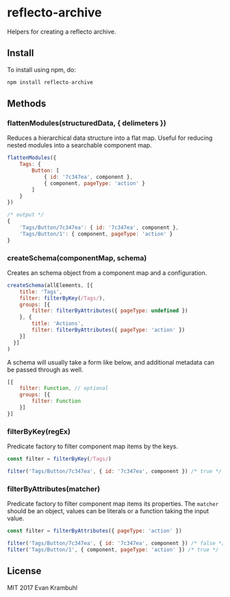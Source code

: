 # reflecto-archive

Helpers for creating a reflecto archive.

## Install

To install using npm, do:

```js
npm install reflecto-archive
```


## Methods

### flattenModules(structuredData, { delimeters })

Reduces a hierarchical data structure into a flat map. Useful for reducing nested modules into a searchable component map.

```js
flattenModules({
    Tags: {
        Button: [
            { id: '7c347ea', component },
            { component, pageType: 'action' }
        ]
    }
})

/* output */
{
    'Tags/Button/7c347ea': { id: '7c347ea', component },
    'Tags/Button/1': { component, pageType: 'action' }
}
```

### createSchema(componentMap, schema)

Creates an schema object from a component map and a configuration.

```js
createSchema(allElements, [{
    title: 'Tags',
    filter: filterByKey(/Tags/),
    groups: [{
        filter: filterByAttributes({ pageType: undefined })
    }, {
        title: 'Actions',
        filter: filterByAttributes({ pageType: 'action' })
    }]
  }]
)
```

A schema will usually take a form like below, and additional metadata can be passed through as well.

```js
[{
    filter: Function, // optional
    groups: [{
        filter: Function
    }]
}]
```


### filterByKey(regEx)

Predicate factory to filter component map items by the keys.

```js
const filter = filterByKey(/Tags/)

filter('Tags/Button/7c347ea', { id: '7c347ea', component }) /* true */
```


### filterByAttributes(matcher)

Predicate factory to filter component map items its properties. The `matcher` should be an object, values can be literals or a function taking the input value.

```js
const filter = filterByAttributes({ pageType: 'action' })

filter('Tags/Button/7c347ea', { id: '7c347ea', component }) /* false */
filter('Tags/Button/1', { component, pageType: 'action' }) /* true */

```


## License

MIT 2017 Evan Krambuhl
